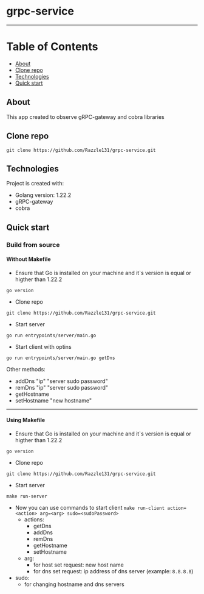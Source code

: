 # grpc-service
______
# Table of Contents
* [About](#about)
* [Clone repo](#clone-repo)
* [Technologies](#technologies)
* [Quick start](#quick-start)

## About
This app created to observe gRPC-gateway and cobra libraries

## Clone repo
```
git clone https://github.com/Razzle131/grpc-service.git
```

## Technologies
Project is created with:
* Golang version: 1.22.2
* gRPC-gateway
* cobra

## Quick start
### Build from source
#### Without Makefile
* Ensure that Go is installed on your machine and it`s version is equal or higther than 1.22.2
```
go version
```
* Clone repo
```
git clone https://github.com/Razzle131/grpc-service.git
```
* Start server
```
go run entrypoints/server/main.go
```
* Start client with optins
```
go run entrypoints/server/main.go getDns
```
Other methods:
* addDns "ip" "server sudo password"
* remDns "ip" "server sudo password"
* getHostname
* setHostname "new hostname"
______
#### Using Makefile
* Ensure that Go is installed on your machine and it`s version is equal or higther than 1.22.2
```
go version
```
* Clone repo
```
git clone https://github.com/Razzle131/grpc-service.git
```
* Start server
```
make run-server
```
* Now you can use commands to start client `make run-client action=<action> arg=<arg> sudo=<sudoPassword>`
  * actions:
    * getDns
    * addDns
    * remDns
    * getHostname
    * setHostname
  * arg:
    * for host set request: new host name
    * for dns set request: ip address of dns server (example: `8.8.8.8`)
 * sudo:
    * for changing hostname and dns servers  
